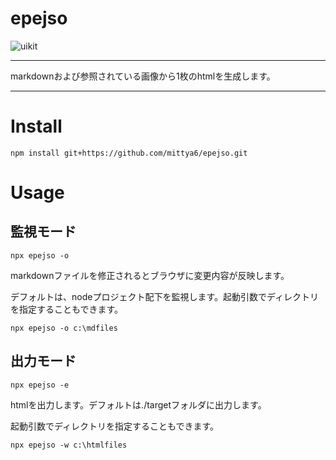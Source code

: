 # epejso

![uikit](https://user-images.githubusercontent.com/53619699/117480426-8d945680-af9c-11eb-802b-63ca593a8c07.jpg)

----

markdownおよび参照されている画像から1枚のhtmlを生成します。


----

# Install

```
npm install git+https://github.com/mittya6/epejso.git
```

# Usage

## 監視モード
```
npx epejso -o
```
markdownファイルを修正されるとブラウザに変更内容が反映します。

デフォルトは、nodeプロジェクト配下を監視します。起動引数でディレクトリを指定することもできます。

```
npx epejso -o c:\mdfiles
```

## 出力モード
```
npx epejso -e
```
htmlを出力します。デフォルトは./targetフォルダに出力します。

起動引数でディレクトリを指定することもできます。

```
npx epejso -w c:\htmlfiles
```
